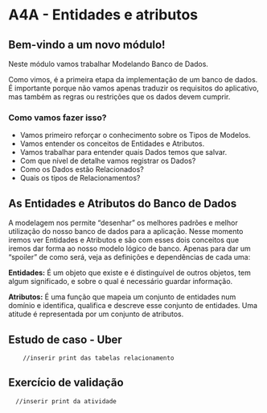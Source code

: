 <h1> A4A - Entidades e atributos</h1>

<h2>Bem-vindo a um novo módulo!</h2>

Neste módulo vamos trabalhar Modelando Banco de Dados.

Como vimos, é a primeira etapa da implementação de um banco de dados. É importante porque não vamos apenas traduzir os requisitos do aplicativo, mas também as regras ou restrições que os dados devem cumprir.

<h3>Como vamos fazer isso?</h3>

- Vamos primeiro reforçar o conhecimento sobre os Tipos de Modelos.
- Vamos entender os conceitos de Entidades e Atributos.
- Vamos trabalhar para entender quais Dados temos que salvar.
- Com que nível de detalhe vamos registrar os Dados?
- Como os Dados estão Relacionados?
- Quais os tipos de Relacionamentos?

<h2>As Entidades e Atributos do Banco de Dados</h2>

A modelagem nos permite “desenhar” os melhores padrões e melhor utilização do nosso banco de dados para a aplicação. Nesse momento iremos ver Entidades e Atributos e são com esses dois conceitos que iremos dar forma ao nosso modelo lógico de banco. Apenas para dar um “spoiler” de como será, veja as definições e dependências de cada uma:

<b>Entidades:</b> É um objeto que existe e é distinguível de outros objetos, tem algum significado, e sobre o qual é necessário guardar informação.

<b>Atributos:</b> É uma função que mapeia um conjunto de entidades num domínio e identifica, qualifica e descreve esse conjunto de entidades. Uma atitude é representada por um conjunto de atributos.

<h2>Estudo de caso - Uber </h2>

        //inserir print das tabelas relacionamento


<h2>Exercício de validação </h2>

      //inserir print da atividade